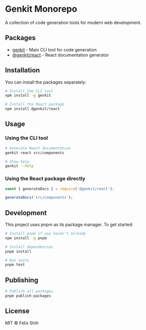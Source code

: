 # Genkit Monorepo

A collection of code generation tools for modern web development.

## Packages

- [genkit](packages/genkit/README.md) - Main CLI tool for code generation
- [@genkit/react](packages/react/README.md) - React documentation generator

## Installation

You can install the packages separately:

```bash
# Install the CLI tool
npm install -g genkit

# Install the React package
npm install @genkit/react
```

## Usage

### Using the CLI tool

```bash
# Generate React documentation
genkit react src/components

# Show help
genkit --help
```

### Using the React package directly

```javascript
const { generateDocs } = require('@genkit/react');

generateDocs('src/components');
```

## Development

This project uses pnpm as its package manager. To get started:

```bash
# Install pnpm if you haven't already
npm install -g pnpm

# Install dependencies
pnpm install

# Run tests
pnpm test
```

## Publishing

```bash
# Publish all packages
pnpm publish-packages
```

## License

MIT © Felix Shih 